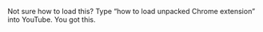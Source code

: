 Not sure how to load this? Type “how to load unpacked Chrome extension” into YouTube. You got this.
